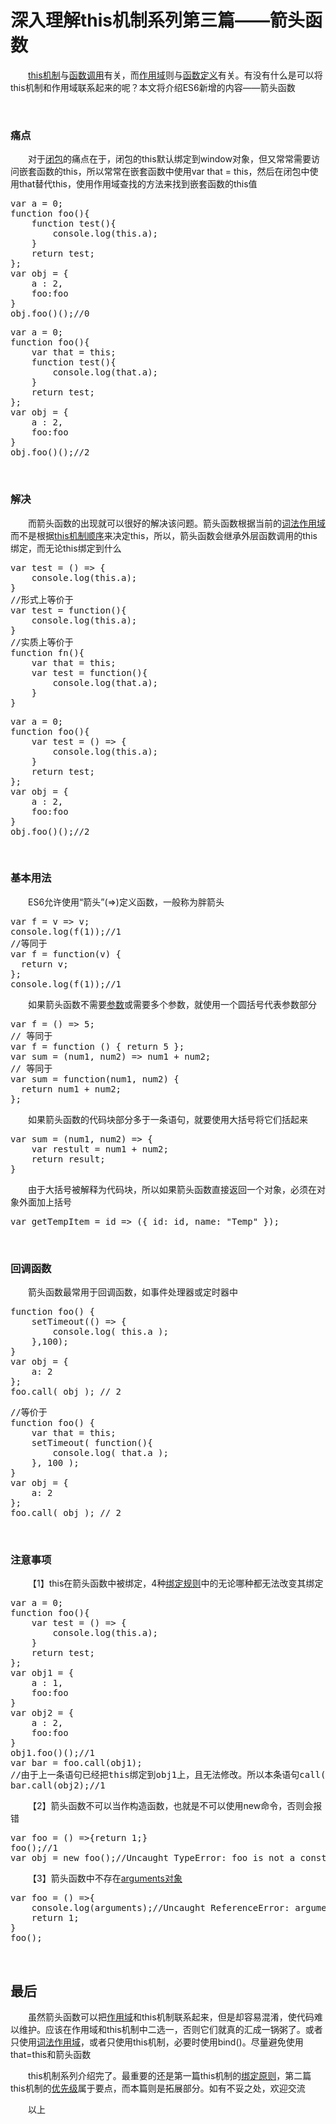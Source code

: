 # 深入理解this机制系列第三篇——箭头函数

&emsp;&emsp;[this机制](http://www.cnblogs.com/xiaohuochai/p/5735901.html)与[函数调用](http://www.cnblogs.com/xiaohuochai/p/5702813.html#anchor3)有关，而[作用域](http://www.cnblogs.com/xiaohuochai/p/5699739.html)则与[函数定义](http://www.cnblogs.com/xiaohuochai/p/5702813.html#anchor1)有关。有没有什么是可以将this机制和作用域联系起来的呢？本文将介绍ES6新增的内容&mdash;&mdash;箭头函数

&nbsp;

### 痛点

&emsp;&emsp;对于[闭包](http://www.cnblogs.com/xiaohuochai/p/5728577.html)的痛点在于，闭包的this默认绑定到window对象，但又常常需要访问嵌套函数的this，所以常常在嵌套函数中使用var that = this，然后在闭包中使用that替代this，使用作用域查找的方法来找到嵌套函数的this值

<div>
<pre>var a = 0;
function foo(){
    function test(){
        console.log(this.a);
    }
    return test;
};
var obj = {
    a : 2,
    foo:foo
}
obj.foo()();//0</pre>
</div>
<div>
<pre>var a = 0;
function foo(){
    var that = this;
    function test(){
        console.log(that.a);
    }
    return test;
};
var obj = {
    a : 2,
    foo:foo
}
obj.foo()();//2</pre>
</div>

&nbsp;

### 解决

&emsp;&emsp;而箭头函数的出现就可以很好的解决该问题。箭头函数根据当前的[词法作用域](http://www.cnblogs.com/xiaohuochai/p/5700095.html)而不是根据[this机制顺序](http://www.cnblogs.com/xiaohuochai/p/5737435.html)来决定this，所以，箭头函数会继承外层函数调用的this绑定，而无论this绑定到什么

<div>
<pre>var test = () =&gt; {
    console.log(this.a);
}
//形式上等价于
var test = function(){
    console.log(this.a);
}
//实质上等价于
function fn(){
    var that = this;
    var test = function(){
        console.log(that.a);
    }
}</pre>
</div>
<div>
<pre>var a = 0;
function foo(){
    var test = () =&gt; {
        console.log(this.a);
    }
    return test;
};
var obj = {
    a : 2,
    foo:foo
}
obj.foo()();//2</pre>
</div>

&nbsp;

### 基本用法

&emsp;&emsp;ES6允许使用&ldquo;箭头&rdquo;(=&gt;)定义函数，一般称为胖箭头

<div>
<pre>var f = v =&gt; v;
console.log(f(1));//1
//等同于
var f = function(v) {
  return v;
};
console.log(f(1));//1</pre>
</div>

&emsp;&emsp;如果箭头函数不需要[参数](http://www.cnblogs.com/xiaohuochai/p/5706289.html)或需要多个参数，就使用一个圆括号代表参数部分

<div>
<pre>var f = () =&gt; 5;
// 等同于
var f = function () { return 5 };
var sum = (num1, num2) =&gt; num1 + num2;
// 等同于
var sum = function(num1, num2) {
  return num1 + num2;
};</pre>
</div>

&emsp;&emsp;如果箭头函数的代码块部分多于一条语句，就要使用大括号将它们括起来

<div>
<pre>var sum = (num1, num2) =&gt; { 
    var restult = num1 + num2;
    return result; 
}</pre>
</div>

&emsp;&emsp;由于大括号被解释为代码块，所以如果箭头函数直接返回一个对象，必须在对象外面加上括号

<div>
<pre>var getTempItem = id =&gt; ({ id: id, name: "Temp" });</pre>
</div>

&nbsp;

### 回调函数

&emsp;&emsp;箭头函数最常用于回调函数，如事件处理器或定时器中

<div>
<pre>function foo() {
    setTimeout(() =&gt; {
        console.log( this.a );
    },100);
}
var obj = {
    a: 2
};
foo.call( obj ); // 2</pre>
</div>
<div>
<pre>//等价于
function foo() {
    var that = this; 
    setTimeout( function(){
        console.log( that.a );
    }, 100 );
}
var obj = {
    a: 2
};
foo.call( obj ); // 2</pre>
</div>

&nbsp;

### 注意事项

&emsp;&emsp;【1】this在箭头函数中被绑定，4种[绑定规则](http://www.cnblogs.com/xiaohuochai/p/5735901.html)中的无论哪种都无法改变其绑定

<div>
<pre>var a = 0;
function foo(){
    var test = () =&gt; {
        console.log(this.a);
    }
    return test;
};
var obj1 = {
    a : 1,
    foo:foo
}
var obj2 = {
    a : 2,
    foo:foo    
}
obj1.foo()();//1
var bar = foo.call(obj1);
//由于上一条语句已经把this绑定到obj1上，且无法修改。所以本条语句call(obj2)无效，返回的值是obj1.a的值1
bar.call(obj2);//1</pre>
</div>

&emsp;&emsp;【2】箭头函数不可以当作构造函数，也就是不可以使用new命令，否则会报错

<div>
<pre>var foo = () =&gt;{return 1;}
foo();//1
var obj = new foo();//Uncaught TypeError: foo is not a constructor</pre>
</div>

&emsp;&emsp;【3】箭头函数中不存在[arguments对象](http://www.cnblogs.com/xiaohuochai/p/5706289.html#anchor1)

<div>
<pre>var foo = () =&gt;{
    console.log(arguments);//Uncaught ReferenceError: arguments is not defined
    return 1;
}
foo();</pre>
</div>

&nbsp;

## 最后

&emsp;&emsp;虽然箭头函数可以把[作用域](http://www.cnblogs.com/xiaohuochai/p/5699739.html)和this机制联系起来，但是却容易混淆，使代码难以维护。应该在作用域和this机制中二选一，否则它们就真的汇成一锅粥了。或者只使用[词法作用域](http://www.cnblogs.com/xiaohuochai/p/5700095.html#anchor1)，或者只使用this机制，必要时使用bind()。尽量避免使用that=this和箭头函数


&emsp;&emsp;this机制系列介绍完了。最重要的还是第一篇this机制的[绑定原则](http://www.cnblogs.com/xiaohuochai/p/5735901.html)，第二篇this机制的[优先级](http://www.cnblogs.com/xiaohuochai/p/5737435.html)属于要点，而本篇则是拓展部分。如有不妥之处，欢迎交流

&emsp;&emsp;以上
